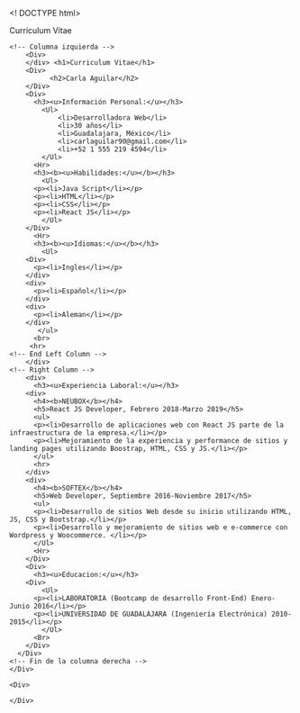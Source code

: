 <! DOCTYPE html>
<html lang="es">
<cabeza>
    <meta charset="UTF-8">
    <meta http-equiv="X-UA-Compatible" content="IE=edge">
    <meta name="viewport" content="width=device-width, initial-scale=1.0">
    <título>Curriculum Vitae</title>
</cabeza>
<cuerpo> 
    <!--No pude hacer una carpeta de CSS aparte para realizar
    el trabajo! Tuve problemas con la aplicacion. -->
<!-- Contenedor de páginas -->
        <Div>
  <!-- La cuadrícula -->

    <!-- Columna izquierda -->
        <Div>
        </div> <h1>Curriculum Vitae</h1>
        <Div>
              <h2>Carla Aguilar</h2>
        </Div>
        <Div>
          <h3><u>Información Personal:</u></h3>
            <Ul>
                <li>Desarrolladora Web</li>
                <li>30 años</li>
                <li>Guadalajara, México</li>
                <li>carlaguilar90@gmail.com</li>
                <li>+52 1 555 219 4594</li>     
            </Ul>
          <Hr>
          <h3><b><u>Habilidades:</u></b></h3>
            <Ul>
          <p><li>Java Script</li></p>
          <p><li>HTML</li></p>
          <p><li>CSS</li></p>
          <p><li>React JS</li></p>
            </Ul>
        </Div>
          <Hr>
          <h3><b><u>Idiomas:</u></b></h3>
            <Ul>
        <Div>
          <p><li>Ingles</li></p>
        </div>
        <div>
          <p><li>Español</li></p>
        </div>
        <div>
          <p><li>Aleman</li></p>
        </div>
           </ul>
          <br>
         <hr>
    <!-- End Left Column -->
        </div>
    <!-- Right Column -->
        <div>
          <h3><u>Experiencia Laboral:</u></h3>
        <div>
          <h4><b>NEUBOX</b></h4>
          <h5>React JS Developer, Febrero 2018-Marzo 2019</h5>
          <ul>
          <p><li>Desarrollo de aplicaciones web con React JS parte de la infraestructura de la empresa.</li></p>
          <p><li>Mejoramiento de la experiencia y performance de sitios y landing pages utilizando Boostrap, HTML, CSS y JS.</li></p>
          </ul>
          <hr>
        </div>
        <div>
          <h4><b>SOFTEX</b></h4>
          <h5>Web Developer, Septiembre 2016-Noviembre 2017</h5>
          <ul>
          <p><li>Desarrollo de sitios Web desde su inicio utilizando HTML, JS, CSS y Bootstrap.</li></p>
          <p><li>Desarrollo y mejoramiento de sitios web e e-commerce con Wordpress y Woocommerce. </li></p>
          </Ul>
          <Hr>
        </Div>
        <Div>
          <h3><u>Educacion:</u></h3>
        <Div>
            <Ul>
          <p><li>LABORATORIA (Bootcamp de desarrollo Front-End) Enero-Junio 2016</li></p>
          <p><li>UNIVERSIDAD DE GUADALAJARA (Ingeniería Electrónica) 2010-2015</li></p>
            </Ul>
          <Br>
        </Div>
      </Div>
    <!-- Fin de la columna derecha -->
    </Div>
  <!-- Cuadrícula final -->
    <Div>
  <!-- Contenedor de página final -->
    </Div>
  </cuerpo>
</html>
